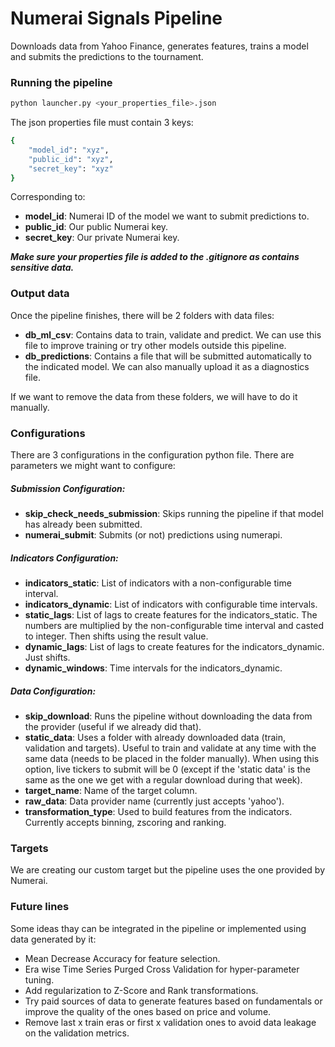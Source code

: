# Numerai Signals Pipeline
Downloads data from Yahoo Finance, generates features, trains a model and submits the predictions to the tournament.

### Running the pipeline

```sh
python launcher.py <your_properties_file>.json
```
The json properties file must contain 3 keys:
```sh
{
    "model_id": "xyz", 
    "public_id": "xyz",
    "secret_key": "xyz"
}
```
Corresponding to:
- **model_id**: Numerai ID of the model we want to submit predictions to.
- **public_id**: Our public Numerai key.
- **secret_key**: Our private Numerai key.

***Make sure your properties file is added to the .gitignore as contains sensitive data.***

### Output data
Once the pipeline finishes, there will be 2 folders with data files: 
- **db_ml_csv**: Contains data to train, validate and predict. We can use this file to improve training or try other models outside this pipeline.
- **db_predictions**: Contains a file that will be submitted automatically to the indicated model. We can also manually upload it as a diagnostics file.

If we want to remove the data from these folders, we will have to do it manually.

### Configurations
There are 3 configurations in the configuration python file. There are parameters we might want to configure:

##### Submission Configuration:
- **skip_check_needs_submission**: Skips running the pipeline if that model has already been submitted.
- **numerai_submit**: Submits (or not) predictions using numerapi.
    
##### Indicators Configuration:
- **indicators_static**: List of indicators with a non-configurable time interval.
- **indicators_dynamic**: List of indicators with configurable time intervals.
- **static_lags**: List of lags to create features for the indicators_static. The numbers are multiplied by the non-configurable time interval and casted to integer. Then shifts using the result value.
- **dynamic_lags**: List of lags to create features for the indicators_dynamic. Just shifts.
- **dynamic_windows**: Time intervals for the indicators_dynamic.

##### Data Configuration:
- **skip_download**: Runs the pipeline without downloading the data from the provider (useful if we already did that).
- **static_data**: Uses a folder with already downloaded data (train, validation and targets). Useful to train and validate at any time with the same data (needs to be placed in the folder manually). When using this option, live tickers to submit will be 0 (except if the 'static data' is the same as the one we get with a regular download during that week).
- **target_name**: Name of the target column.
- **raw_data**: Data provider name (currently just accepts 'yahoo').
- **transformation_type**: Used to build features from the indicators. Currently accepts binning, zscoring and ranking.

### Targets
We are creating our custom target but the pipeline uses the one provided by Numerai.

### Future lines
Some ideas thay can be integrated in the pipeline or implemented using data generated by it: 
- Mean Decrease Accuracy for feature selection.
- Era wise Time Series Purged Cross Validation for hyper-parameter tuning. 
- Add regularization to Z-Score and Rank transformations.
- Try paid sources of data to generate features based on fundamentals or improve the quality of the ones based on price and volume.
- Remove last x train eras or first x validation ones to avoid data leakage on the validation metrics.
